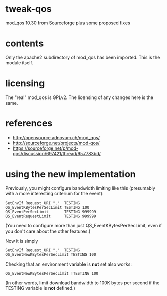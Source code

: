 tweak-qos
=========

mod_qos 10.30 from Sourceforge plus some proposed fixes

contents
========

Only the apache2 subdirectory of mod_qos has been imported.  This is the module itself.

licensing
=========

The "real" mod_qos is GPLv2.  The licensing of any changes here is the same.

references
==========

* http://opensource.adnovum.ch/mod_qos/
* http://sourceforge.net/projects/mod-qos/
* https://sourceforge.net/p/mod-qos/discussion/697421/thread/957783bd/

using the new implementation
============================

Previously, you might configure bandwidth limiting like this (presumably with a more interesting criterium for the event):
```
SetEnvIf Request_URI "."  TESTING
QS_EventKBytesPerSecLimit TESTING 100
QS_EventPerSecLimit       TESTING 999999
QS_EventRequestLimit      TESTING 999999
```

(You need to configure more than just QS_EventKBytesPerSecLimit, even if you don't care about the other features.)

Now it is simply
```
SetEnvIf Request_URI "."  TESTING
QS_EventNewKBytesPerSecLimit TESTING 100
```

Checking that an environment variable is **not** set also works:
```
QS_EventNewKBytesPerSecLimit !TESTING 100
```

(In other words, limit download bandwidth to 100K bytes per second if the TESTING variable is **not** defined.)

